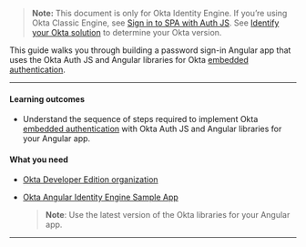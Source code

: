 > **Note:** This document is only for Okta Identity Engine. If you’re using Okta Classic Engine, see [Sign in to SPA with Auth JS](/docs/guides/archive-sign-in-to-spa-authjs/react/main/). See [Identify your Okta solution](https://help.okta.com/okta_help.htm?type=oie&id=ext-oie-version) to determine your Okta version.

This guide walks you through building a password sign-in Angular app that uses the Okta Auth JS and Angular libraries for Okta [embedded authentication](/docs/concepts/redirect-vs-embedded/#embedded-authentication).

---

#### Learning outcomes

* Understand the sequence of steps required to implement Okta [embedded authentication](/docs/concepts/redirect-vs-embedded/#embedded-authentication) with Okta Auth JS and Angular libraries for your Angular app.

#### What you need

* [Okta Developer Edition organization](/signup)
* [Okta Angular Identity Engine Sample App](https://github.com/okta-samples/okta-angular-oie-sample-quickstart)

    > **Note**: Use the latest version of the Okta libraries for your Angular app.

---
